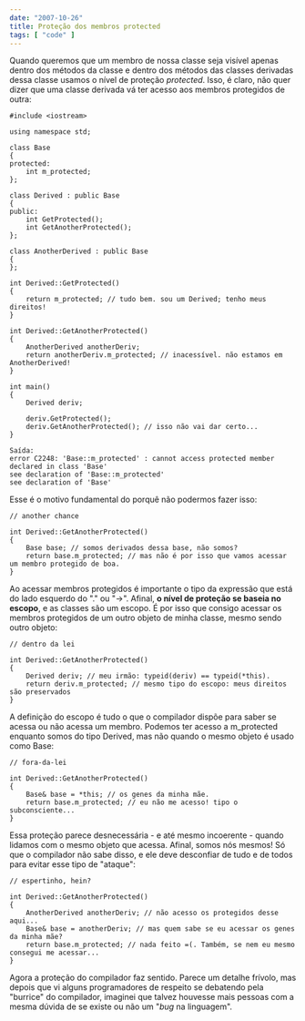 ```yaml
---
date: "2007-10-26"
title: Proteção dos membros protected
tags: [ "code" ]
---
```

Quando queremos que um membro de nossa classe seja visível apenas dentro dos métodos da classe e dentro dos métodos das classes derivadas dessa classe usamos o nível de proteção _protected_. Isso, é claro, não quer dizer que uma classe derivada vá ter acesso aos membros protegidos de outra:

```
#include <iostream>

using namespace std;

class Base
{
protected:
	int m_protected;
};

class Derived : public Base
{
public:
	int GetProtected();
	int GetAnotherProtected();
};

class AnotherDerived : public Base
{
};

int Derived::GetProtected()
{
	return m_protected; // tudo bem. sou um Derived; tenho meus direitos!
}

int Derived::GetAnotherProtected()
{
	AnotherDerived anotherDeriv;
	return anotherDeriv.m_protected; // inacessível. não estamos em AnotherDerived!
}

int main()
{
	Derived deriv;

	deriv.GetProtected();
	deriv.GetAnotherProtected(); // isso não vai dar certo...
} 

```

    
    Saída:
    error C2248: 'Base::m_protected' : cannot access protected member declared in class 'Base'
    see declaration of 'Base::m_protected'
    see declaration of 'Base'

Esse é o motivo fundamental do porquê não podermos fazer isso:

```
// another chance

int Derived::GetAnotherProtected()
{
	Base base; // somos derivados dessa base, não somos?
	return base.m_protected; // mas não é por isso que vamos acessar um membro protegido de boa.
} 

```

Ao acessar membros protegidos é importante o tipo da expressão que está do lado esquerdo do "." ou "->". Afinal, **o nível de proteção se baseia no escopo**, e as classes são um escopo. É por isso que consigo acessar os membros protegidos de um outro objeto de minha classe, mesmo sendo outro objeto:

```
// dentro da lei

int Derived::GetAnotherProtected()
{
	Derived deriv; // meu irmão: typeid(deriv) == typeid(*this).
	return deriv.m_protected; // mesmo tipo do escopo: meus direitos são preservados
} 

```

A definição do escopo é tudo o que o compilador dispõe para saber se acessa ou não acessa um membro. Podemos ter acesso a m_protected enquanto somos do tipo Derived, mas não quando o mesmo objeto é usado como Base:

```
// fora-da-lei

int Derived::GetAnotherProtected()
{
	Base& base = *this; // os genes da minha mãe.
	return base.m_protected; // eu não me acesso! tipo o subconsciente...
} 

```

Essa proteção parece desnecessária - e até mesmo incoerente - quando lidamos com o mesmo objeto que acessa. Afinal, somos nós mesmos! Só que o compilador não sabe disso, e ele deve desconfiar de tudo e de todos para evitar esse tipo de "ataque":

```
// espertinho, hein?

int Derived::GetAnotherProtected()
{
	AnotherDerived anotherDeriv; // não acesso os protegidos desse aqui...
	Base& base = anotherDeriv; // mas quem sabe se eu acessar os genes da minha mãe?
	return base.m_protected; // nada feito =(. Também, se nem eu mesmo consegui me acessar...
} 

```

Agora a proteção do compilador faz sentido. Parece um detalhe frívolo, mas depois que vi alguns programadores de respeito se debatendo pela "burrice" do compilador, imaginei que talvez houvesse mais pessoas com a mesma dúvida de se existe ou não um "_bug_ na linguagem".
